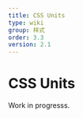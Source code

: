 ```yaml
---
title: CSS Units
type: wiki
group: 样式
order: 3.3
version: 2.1
---
```


# CSS Units

Work in progresss.
